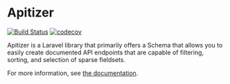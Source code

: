 # Apitizer

[![Build Status](https://travis-ci.org/drtheuns/apitizer_php.svg?branch=master)](https://travis-ci.org/drtheuns/apitizer_php)
[![codecov](https://codecov.io/gh/drtheuns/apitizer_php/branch/master/graph/badge.svg)](https://codecov.io/gh/drtheuns/apitizer_php)

Apitizer is a Laravel library that primarily offers a Schema that allows
you to easily create documented API endpoints that are capable of filtering,
sorting, and selection of sparse fieldsets.

For more information, see [the documentation](https://apitizer-php.readthedocs.io/en/latest/).
